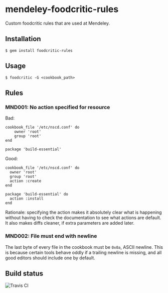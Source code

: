 # mendeley-foodcritic-rules

Custom foodcritic rules that are used at Mendeley.

## Installation

    $ gem install foodcritic-rules

## Usage

    $ foodcritic -G <cookbook_path>

## Rules

### MND001: No action specified for resource

Bad:

    cookbook_file '/etc/nscd.conf' do
        owner 'root'
        group 'root'
    end

    package 'build-essential'

Good:

    cookbook_file '/etc/nscd.conf' do
      owner 'root'
      group 'root'
      action :create
    end

    package 'build-essential' do
      action :install
    end

Rationale: specifying the action makes it absolutely clear what is
happening without having to check the documentation to see what
actions are default. It also makes diffs cleaner, if extra parameters
are added later.

### MND002: File must end with newline

The last byte of every file in the cookbook must be `0x0a`, ASCII
newline. This is because certain tools behave oddly if a trailing
newline is missing, and all good editors should include one by
default.

## Build status

![Travis CI](https://travis-ci.org/Mendeley/mendeley-foodcritic-rules.svg?branch=master)
